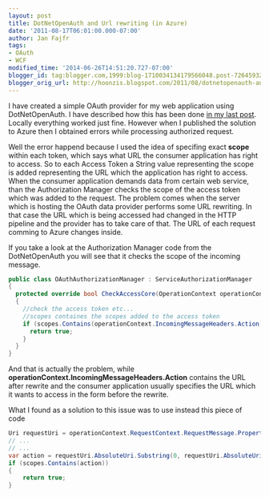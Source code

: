 ```yaml
---
layout: post
title: DotNetOpenAuth and Url rewriting (in Azure)
date: '2011-08-17T06:01:00.000-07:00'
author: Jan Fajfr
tags:
- OAuth
- WCF
modified_time: '2014-06-26T14:51:20.727-07:00'
blogger_id: tag:blogger.com,1999:blog-1710034134179566048.post-7264593240363821929
blogger_orig_url: http://hoonzis.blogspot.com/2011/08/dotnetopenauth-and-url-rewriting-in.html
---
```

I have created a simple OAuth provider for my web application using
DotNetOpenAuth. I have described how this has been done [in my last post](http:/www.hoonzis.com/using-dotnetopenauth-to-create-oauth).
Locally everything worked just fine. However when I published the solution to Azure then I obtained errors while processing authorized request.

Well the error happend because I used the idea of specifing exact
**scope** within each token, which says what URL the consumer
application has right to access. So to each Access Token a String value
representing the scope is added representing the URL which the
application has right to access. When the consumer application demands
data from certain web service, than the Authorization Manager checks the
scope of the access token which was added to the request.
The problem comes when the server which is hosting the OAuth data
provider performs some URL rewriting. In that case the URL which is
being accessed had changed in the HTTP pipeline and the provider has to
take care of that. The URL of each request comming to Azure changes
inside.

If you take a look at the Authorization Manager code from the
DotNetOpenAuth you will see that it checks the scope of the incoming
message.

```csharp
public class OAuthAuthorizationManager : ServiceAuthorizationManager
{
  protected override bool CheckAccessCore(OperationContext operationContext)
  {
    //check the access token etc...
    //scopes containes the scopes added to the access token
    if (scopes.Contains(operationContext.IncomingMessageHeaders.Action)) {
      return true;
    }
  }
}
```


And that is actually the problem, while
**operationContext.IncomingMessageHeaders.Action** contains the URL
after rewrite and the consumer application usually specifies the URL
which it wants to access in the form before the rewrite.

What I found as a solution to this issue was to use instead this piece
of code

```csharp
Uri requestUri = operationContext.RequestContext.RequestMessage.Properties.Via;
// ...
// ...
var action = requestUri.AbsoluteUri.Substring(0, requestUri.AbsoluteUri.IndexOf("?"));
if (scopes.Contains(action))
{
    return true;
}
```
